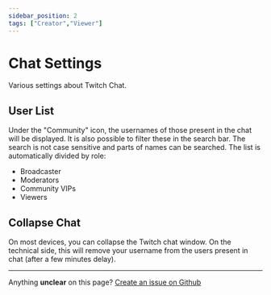 ```yaml
---
sidebar_position: 2
tags: ["Creator","Viewer"]
---
```


# Chat Settings
Various settings about Twitch Chat.

## User List
Under the "Community" icon, the usernames of those present in the chat will be displayed. It is also possible to filter these in the search bar. The search is not case sensitive and parts of names can be searched. The list is automatically divided by role:
- Broadcaster
- Moderators
- Community VIPs
- Viewers

## Collapse Chat
On most devices, you can collapse the Twitch chat window. On the technical side, this will remove your username from the users present in chat (after a few minutes delay).


---
Anything **unclear** on this page? [Create an issue on Github](https://github.com/matthewbrandt/streamerwiki/issues/new)